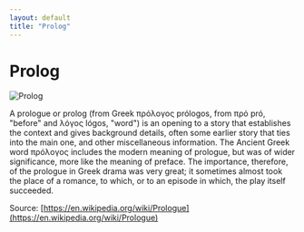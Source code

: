 ```yaml
---
layout: default
title: "Prolog"
---
```


# Prolog

![Prolog](https://www.tiobe.com/wp-content/themes/tiobe/tiobe-index/images/Prolog.png)

A prologue or prolog (from Greek πρόλογος prólogos, from πρό pró, "before" and λόγος lógos, "word") is an opening to a story that establishes the context and gives background details, often some earlier story that ties into the main one, and other miscellaneous information. The Ancient Greek word πρόλογος includes the modern meaning of prologue, but was of wider significance, more like the meaning of preface. The importance, therefore, of the prologue in Greek drama was very great; it sometimes almost took the place of a romance, to which, or to an episode in which, the play itself succeeded.





Source: [https://en.wikipedia.org/wiki/Prologue](https://en.wikipedia.org/wiki/Prologue)
